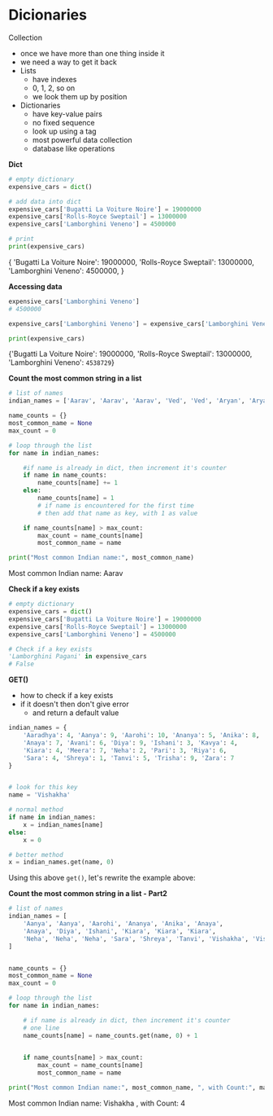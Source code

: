 # Dicionaries
Collection
- once we have more than one thing inside it
- we need a way to get it back
- Lists
    - have indexes
    - 0, 1, 2, so on
    - we look them up by position
- Dictionaries
    - have key-value pairs
    - no fixed sequence
    - look up using a tag
    - most powerful data collection
    - database like operations


**Dict**
```python
# empty dictionary
expensive_cars = dict()

# add data into dict
expensive_cars['Bugatti La Voiture Noire'] = 19000000
expensive_cars['Rolls-Royce Sweptail'] = 13000000
expensive_cars['Lamborghini Veneno'] = 4500000

# print
print(expensive_cars)

```
{
    'Bugatti La Voiture Noire': 19000000,
    'Rolls-Royce Sweptail': 13000000,
    'Lamborghini Veneno': 4500000,
}



**Accessing data**
```python
expensive_cars['Lamborghini Veneno']
# 4500000

expensive_cars['Lamborghini Veneno'] = expensive_cars['Lamborghini Veneno'] + 38729

print(expensive_cars)
```
{'Bugatti La Voiture Noire': 19000000, 'Rolls-Royce Sweptail': 13000000, 'Lamborghini Veneno': `4538729`}


**Count the most common string in a list**
```python
# list of names
indian_names = ['Aarav', 'Aarav', 'Aarav', 'Ved', 'Ved', 'Aryan', 'Aryan', 'Ishaan', 'Ishaan', 'Ishaan', 'Aarav', 'Aryan']

name_counts = {}
most_common_name = None
max_count = 0

# loop through the list
for name in indian_names:

    #if name is already in dict, then increment it's counter
    if name in name_counts:
        name_counts[name] += 1
    else:
        name_counts[name] = 1
        # if name is encountered for the first time
        # then add that name as key, with 1 as value

    if name_counts[name] > max_count:
        max_count = name_counts[name]
        most_common_name = name

print("Most common Indian name:", most_common_name)
```
Most common Indian name: Aarav



**Check if a key exists**
```python
# empty dictionary
expensive_cars = dict()
expensive_cars['Bugatti La Voiture Noire'] = 19000000
expensive_cars['Rolls-Royce Sweptail'] = 13000000
expensive_cars['Lamborghini Veneno'] = 4500000

# Check if a key exists
'Lamborghini Pagani' in expensive_cars
# False
```


**GET()**
- how to check if a key exists 
- if it doesn't then don't give error
    - and return a default value
```python
indian_names = {
    'Aaradhya': 4, 'Aanya': 9, 'Aarohi': 10, 'Ananya': 5, 'Anika': 8,
    'Anaya': 7, 'Avani': 6, 'Diya': 9, 'Ishani': 3, 'Kavya': 4,
    'Kiara': 4, 'Meera': 7, 'Neha': 2, 'Pari': 3, 'Riya': 6,
    'Sara': 4, 'Shreya': 1, 'Tanvi': 5, 'Trisha': 9, 'Zara': 7
}


# look for this key
name = 'Vishakha'

# normal method
if name in indian_names:
    x = indian_names[name]
else:
    x = 0

# better method
x = indian_names.get(name, 0)
```

Using this above `get()`, let's rewrite the example above:

**Count the most common string in a list - Part2**
```python
# list of names
indian_names = [
    'Aanya', 'Aanya', 'Aarohi', 'Ananya', 'Anika', 'Anaya',
    'Anaya', 'Diya', 'Ishani', 'Kiara', 'Kiara', 'Kiara',
    'Neha', 'Neha', 'Neha', 'Sara', 'Shreya', 'Tanvi', 'Vishakha', 'Vishakha', 'Vishakha', 'Vishakha', 'Zara'
]


name_counts = {}
most_common_name = None
max_count = 0

# loop through the list
for name in indian_names:

    # if name is already in dict, then increment it's counter
    # one line
    name_counts[name] = name_counts.get(name, 0) + 1
    

    if name_counts[name] > max_count:
        max_count = name_counts[name]
        most_common_name = name

print("Most common Indian name:", most_common_name, ", with Count:", max_count)
```
Most common Indian name: Vishakha , with Count: 4




```python

```